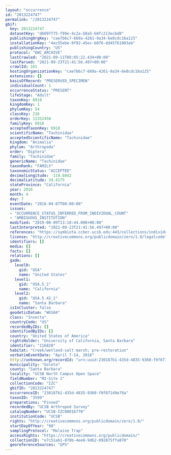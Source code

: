 ```yaml
---
layout: "occurrence"
id: "2013224747"
permalink: "/2013224747"
gbif:
  key: 2013224747
  datasetKey: "d6097f75-f99e-4c2a-b8a5-b0fc213ecbd0"
  publishingOrgKey: "cae7b6c7-669a-4261-9a34-6e8cdc16a125"
  installationKey: "4ec55ebe-9f92-45ec-b076-dd45f61003ab"
  publishingCountry: "US"
  protocol: "DWC_ARCHIVE"
  lastCrawled: "2021-09-11T09:05:22.434+00:00"
  lastParsed: "2021-09-23T21:41:56.497+00:00"
  crawlId: 161
  hostingOrganizationKey: "cae7b6c7-669a-4261-9a34-6e8cdc16a125"
  extensions: {}
  basisOfRecord: "PRESERVED_SPECIMEN"
  individualCount: 1
  occurrenceStatus: "PRESENT"
  lifeStage: "Adult"
  taxonKey: 6918
  kingdomKey: 1
  phylumKey: 54
  classKey: 216
  orderKey: 11352458
  familyKey: 6918
  acceptedTaxonKey: 6918
  scientificName: "Tachinidae"
  acceptedScientificName: "Tachinidae"
  kingdom: "Animalia"
  phylum: "Arthropoda"
  order: "Diptera"
  family: "Tachinidae"
  genericName: "Tachinidae"
  taxonRank: "FAMILY"
  taxonomicStatus: "ACCEPTED"
  decimalLongitude: -119.8842
  decimalLatitude: 34.4175
  stateProvince: "California"
  year: 2016
  month: 4
  day: 7
  eventDate: "2016-04-07T00:00:00"
  issues:
  - "OCCURRENCE_STATUS_INFERRED_FROM_INDIVIDUAL_COUNT"
  - "AMBIGUOUS_INSTITUTION"
  modified: "2019-08-09T13:18:44.000+00:00"
  lastInterpreted: "2021-09-23T21:41:56.497+00:00"
  references: "https://symbiota.ccber.ucsb.edu:443/collections/individual/index.php?occid=116820"
  license: "http://creativecommons.org/publicdomain/zero/1.0/legalcode"
  identifiers: []
  media: []
  facts: []
  relations: []
  gadm:
    level0:
      gid: "USA"
      name: "United States"
    level1:
      gid: "USA.5_1"
      name: "California"
    level2:
      gid: "USA.5.42_1"
      name: "Santa Barbara"
  isInCluster: false
  geodeticDatum: "WGS84"
  class: "Insecta"
  countryCode: "US"
  recordedByIDs: []
  identifiedByIDs: []
  country: "United States of America"
  rightsHolder: "University of California, Santa Barbara"
  identifier: "116820"
  habitat: "Creek/wetland-salt marsh; pre-restoration"
  verbatimEventDate: "April 7-14, 2016"
  http://unknown.org/recordId: "urn:uuid:230187b1-435d-4835-9360-f0f87149e79a"
  municipality: "Goleta"
  county: "Santa Barbara"
  locality: "UCSB North Campus Open Space"
  fieldNumber: "M2-Site 1"
  collectionCode: "IZC"
  gbifID: "2013224747"
  occurrenceID: "230187b1-435d-4835-9360-f0f87149e79a"
  taxonID: "3599"
  preparations: "Pinned"
  recordedBy: "UCSB Arthropod Survey"
  catalogNumber: "UCSB-IZC00016770"
  institutionCode: "UCSB"
  rights: "http://creativecommons.org/publicdomain/zero/1.0/"
  startDayOfYear: "98"
  samplingProtocol: "Malaise Trap"
  accessRights: "https://creativecommons.org/publicdomain/"
  collectionID: "e7c51ab1-870b-4ee8-9d62-092875ffa870"
  georeferenceSources: "GPS"
---
```

